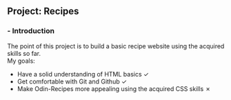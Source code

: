 ## Project: Recipes

### - Introduction

The point of this project is to build a basic recipe website using the acquired skills so far.<br>
My goals:
<ul>
    <li>Have a solid understanding of HTML basics &#x2713;</li>
    <li>Get comfortable with Git and Github &#x2713;</li>
    <li>Make Odin-Recipes more appealing using the acquired CSS skills &#x2717;</li>
</ul>
